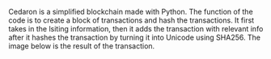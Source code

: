 Cedaron is a simplified blockchain made with Python. The function of the code is to create a block of transactions and hash the transactions. It first takes in the lsiting information, then it adds the transaction with relevant info after it hashes the transaction by turning it into Unicode using SHA256.
The image below is the result of the transaction.
